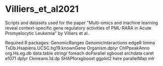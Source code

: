 # Villiers_et_al2021
Scripts and datasets used for the paper "Multi-omics and machine learning reveal context-specific gene regulatory activities of PML-RARA in Acute Promyelocytic Leukemia" by Villiers et al.

Required R packages:
GenomicRanges
GenomicInteractions
edgeR
limma
TxDb.Hsapiens.UCSC.hg19.knownGene
Organism.dplyr
ChIPpeakAnno
org.Hs.eg.db
data.table
stringr
foreach
doParallel
xgboost
archdata
caret
e1071
dplyr
Ckmeans.1d.dp
SHAPforxgboost
ggplot2
here
parallelMap
mlr

